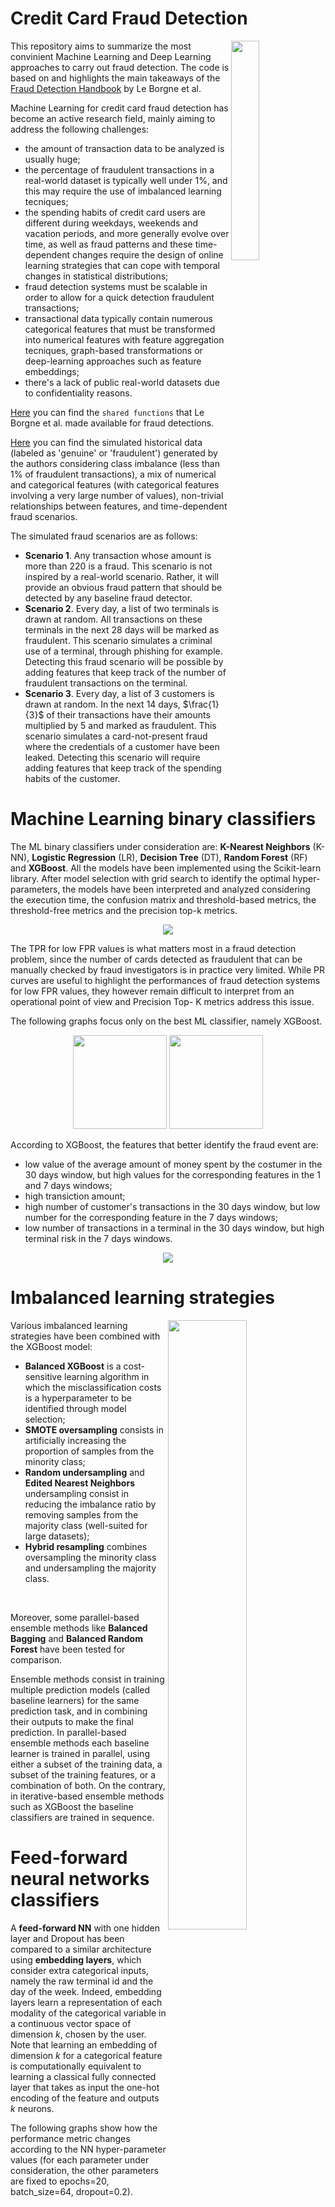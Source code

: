 # Credit Card Fraud Detection

<img align="right" width="30%" src="https://prop.idcheck.tech/assets/img/fraud-detection.png">

This repository aims to summarize the most convinient Machine Learning and Deep Learning approaches to carry out fraud detection. The code is based on and highlights the main takeaways of the [Fraud Detection Handbook](https://fraud-detection-handbook.github.io/fraud-detection-handbook/Foreword.html) by Le Borgne et al.

Machine Learning for credit card fraud detection has become an active research field, mainly aiming to address the following challenges:
* the amount of transaction data to be analyzed is usually huge;
* the percentage of fraudulent transactions in a real-world dataset is typically well under 1%, and this may require the use of imbalanced learning tecniques;
* the spending habits of credit card users are different during weekdays, weekends and vacation periods, and more generally evolve over time, as well as fraud patterns and these time-dependent changes require the design of online learning strategies that can cope with temporal changes in statistical distributions;
* fraud detection systems must be scalable in order to allow for a quick detection fraudulent transactions;
* transactional data typically contain numerous categorical features that must be transformed into numerical features with feature aggregation tecniques, graph-based transformations or deep-learning approaches such as feature embeddings;
* there's a lack of public real-world datasets due to confidentiality reasons.

[Here](https://raw.githubusercontent.com/Fraud-Detection-Handbook/fraud-detection-handbook/main/Chapter_References/shared_functions.py
) you can find the `shared functions` that Le Borgne et al. made available for fraud detections.

[Here](https://github.com/Fraud-Detection-Handbook/simulated-data-raw) you can find the simulated historical data (labeled as 'genuine' or 'fraudulent') generated by the authors considering class imbalance (less than 1% of fraudulent transactions), a mix of numerical and categorical features (with categorical features involving a very large number of values), non-trivial relationships between features, and time-dependent fraud scenarios.

The simulated fraud scenarios are as follows:
* **Scenario 1**. Any transaction whose amount is more than $220$ is a fraud. This scenario is not inspired by a real-world scenario. Rather, it will provide an obvious fraud pattern that should be detected by any baseline fraud detector. 
* **Scenario 2**. Every day, a list of two terminals is drawn at random. All transactions on these terminals in the next 28 days will be marked as fraudulent. This scenario simulates a criminal use of a terminal, through phishing for example. Detecting this fraud scenario will be possible by adding features that keep track of the number of fraudulent transactions on the terminal. 
* **Scenario 3**. Every day, a list of 3 customers is drawn at random. In the next 14 days, $\frac{1}{3}$ of their transactions have their amounts multiplied by $5$ and marked as fraudulent. This scenario simulates a card-not-present fraud where the credentials of a customer have been leaked. Detecting this scenario will require adding features that keep track of the spending habits of the customer.

# Machine Learning binary classifiers

The ML binary classifiers under consideration are: **K-Nearest Neighbors** (K-NN), **Logistic Regression** (LR), **Decision Tree** (DT), **Random Forest** (RF) and **XGBoost**. All the models have been implemented using the Scikit-learn library.
After model selection with grid search to identify the optimal hyper-parameters, the models have been interpreted and analyzed considering the execution time, the confusion matrix and threshold-based metrics, the threshold-free metrics and the precision top-k metrics.

<p align="center">
  <img src="https://github.com/silviapoletti/fraud-detection/blob/4034de90bfa26512aa0e57ef44951d3ac717eed0/visualizations/ML_comparison.png">
</p>

The TPR for low FPR values is what matters most in a fraud detection problem, since the number of cards detected as fraudulent that can be manually checked by fraud investigators is in practice very limited. While PR curves are useful to highlight the performances of fraud detection systems for low FPR values, they however remain difficult to interpret from an operational point of view and Precision Top- K metrics address this issue.

The following graphs focus only on the best ML classifier, namely XGBoost.

<p align="center">
  <img src="https://github.com/silviapoletti/fraud-detection/blob/3743935d9933267ee764808e749942d61a37254c/visualizations/topk_random.png" height=150>
  <img src="https://github.com/silviapoletti/fraud-detection/blob/7a6e48f7ba70bdb81276c7284f2e1c7a077d4e28/visualizations/topk_xgboost.png" height=150>
</p>

According to XGBoost, the features that better identify the fraud event are:
* low value of the average amount of money spent by the costumer in the 30 days window, but high values for the corresponding features in the 1 and 7 days windows;
* high transiction amount;
* high number of customer's transactions in the 30 days window, but low number for the corresponding feature in the 7 days windows;
* low number of transactions in a terminal in the 30 days window, but high terminal risk in the 7 days windows.

<p align="center">
  <img src="https://github.com/silviapoletti/fraud-detection/blob/3ff7d7657366f7e74883797b6b5b50c8025ff3cb/visualizations/feat_importance_xgboost.png">
</p>

#  Imbalanced learning strategies

<img align="right" width="50%" src="https://github.com/silviapoletti/fraud-detection/blob/7de14175a7f4dcb891903fe5c29fc282f100011d/visualizations/imbalanced_learning.png">

Various imbalanced learning strategies have been combined with the XGBoost model:
* **Balanced XGBoost** is a cost-sensitive learning algorithm in which the misclassification costs is a hyperparameter to be identified through model selection;
* **SMOTE oversampling** consists in artificially increasing the proportion of samples from the minority class;
* **Random undersampling** and **Edited Nearest Neighbors** undersampling consist in reducing the imbalance ratio by removing samples from the majority class (well-suited for large datasets);
* **Hybrid resampling** combines oversampling the minority class and undersampling the majority class.

&nbsp;

<img align="right" width="50%" src="https://github.com/silviapoletti/fraud-detection/blob/7e395e617991b1f431f4dfb4984438e7d4caeffb/visualizations/imbalanced_learning_parallel_ensemble.png">

Moreover, some parallel-based ensemble methods like **Balanced Bagging** and **Balanced Random Forest** have been tested for comparison.

Ensemble methods consist in training multiple prediction models (called baseline learners) for the same prediction task, and in combining their outputs to make the final prediction. 
In parallel-based ensemble methods each baseline learner is trained in parallel, using either a subset of the training data, a subset of the training features, or a combination of both. 
On the contrary, in iterative-based ensemble methods such as XGBoost the baseline classifiers are trained in sequence.

# Feed-forward neural networks classifiers

A **feed-forward NN** with one hidden layer and Dropout has been compared to a similar architecture using **embedding layers**, which consider extra categorical inputs, namely the raw terminal id and the day of the week. Indeed, embedding layers learn a representation of each modality of the categorical variable in a continuous vector space of dimension $k$, chosen by the user. Note that learning an embedding of dimension $k$ for a categorical feature is computationally equivalent to learning a classical fully connected layer that takes as input the one-hot encoding of the feature and outputs $k$ neurons.

The following graphs show how the performance metric changes according to the NN hyper-parameter values (for each parameter under consideration, the other parameters are fixed to epochs=20, batch_size=64, dropout=0.2).
<p align="center">
  <img src="https://github.com/silviapoletti/fraud-detection/blob/2ed92729a56c09a2c28edb7a15bf00e51eecfa6c/visualizations/NN_epochs.png" width="80%">
  <img src="https://github.com/silviapoletti/fraud-detection/blob/2ed92729a56c09a2c28edb7a15bf00e51eecfa6c/visualizations/NN_batches.png" width="80%">
  <img src="https://github.com/silviapoletti/fraud-detection/blob/2ed92729a56c09a2c28edb7a15bf00e51eecfa6c/visualizations/NN_dropout.png" width="80%">
</p>

All the deep learning models, including the ones in the following sections, have been implemented in PyTorch.

# Autoencoders for anomaly detection

Fraud detection can be formalized as as an **unsupervised learning** anomaly detection or outlier detection taks, aiming to identify items that are rare or differ significantly from the "normal" behavior, observable in the majority of the data. 

<img align="right" width="50%" src="https://github.com/silviapoletti/fraud-detection/blob/cd579d1da2a54dfbc2e96e330787e42486c9ce19/visualizations/autoencoder_performance.png">

An **Autoencoder** can therefore be used to model the normal behavior of data and detect outliers using the reconstruction error as an indicator. Indeed, the reconstruction error of "normal" data will be lower than the reconstruction error of outliers.

For comparison, **Isolation Forest** has been implemented as an alternative unsupervised anomaly detector that relies on tree-based models.

Finally, the autoencoder can be used in a **semi-supervised learning** setting in which a feed-forward NN trained on labeled data is provided with the unsupervised risk score computed by the autoencoder (reconstruction error) as an additional variable to the supervised model. The three metrics for our data are very close, with or without the additional feature. Nevertheless, with a different setting there can be a benefit, especially if the quantity of available unlabeled data is much larger than the quantity of labeled data. Moreover, this semi-supervised technique can be improved by training two separate autoencoders, one for each class, and by using both reconstruction errors as additional variables.

# Sequential models for context-aware fraud detection

Context-aware fraud detection is based on feature aggregation in order to consider the context (e.g. the cardholder history) associated with a transaction to make predictions. The context is established based on a landmark variable, which here can be the Customer ID. Concretely, one starts by building the sequence (usually of fixed-size) of historical transactions, chronologically ordered from the oldest to the current one, that have the same Customer ID as the current transaction.

There are two main sequential learning approaches to deal with sequential dependency between data points:
* Sliding window methods, which often tend to ignore the order between data points within the window (e.g. **1D convolutional neural networks**);
* Sequential models that are designed explicitly to consider the sequential order between consecutive data points (e.g. recurrent neural networks such as **Long Short-Term Memory networks** which make use of several gates, i.e. neurons with sigmoid activations, to cleverly select the right information to keep from the previous state and the right information to integrate from the current input).

In addition, the **Attention module** takes in input all the hidden states of the sequential model and combines them in a relevant manner with respect to a certain context. More precisely, given a context vector $c$ and the sequence of hidden states $h_i$, the Attention module computes an attention score $a_i$ for each hidden state, generally using a similarity measure like a dot product between $c$ and $h_i$. Then, these scores are normalized with softmax and used to compute a global output state with a linear combination $\sum a_i * h_i$. 

<p align="center">
    <img src="https://github.com/Fraud-Detection-Handbook/fraud-detection-handbook/blob/main/Chapter_7_DeepLearning/images/attention.png" width="70%">
</p>
<p>
    <em>Source: https://github.com/Fraud-Detection-Handbook/fraud-detection-handbook/blob/main/Chapter_7_DeepLearning/images/attention.png</em>
</p>

In fraud detection, a reasonable choice is to consider a representation of the transaction that we aim to classify (i.e. the last transaction) as context, in order to select the correct elements from the previous transactions. As representation, it's possible to use a projection of the last transaction.








